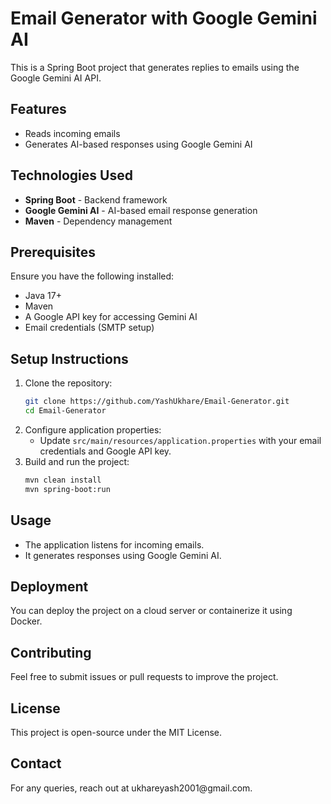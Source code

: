 # Email Generator with Google Gemini AI

This is a Spring Boot project that generates replies to emails using the Google Gemini AI API.

## Features

- Reads incoming emails
- Generates AI-based responses using Google Gemini AI

## Technologies Used

- **Spring Boot** - Backend framework
- **Google Gemini AI** - AI-based email response generation
- **Maven** - Dependency management

## Prerequisites

Ensure you have the following installed:

- Java 17+
- Maven
- A Google API key for accessing Gemini AI
- Email credentials (SMTP setup)

## Setup Instructions

1. Clone the repository:
   ```sh
   git clone https://github.com/YashUkhare/Email-Generator.git
   cd Email-Generator
   ```
2. Configure application properties:
   - Update `src/main/resources/application.properties` with your email credentials and Google API key.
3. Build and run the project:
   ```sh
   mvn clean install
   mvn spring-boot:run
   ```

## Usage

- The application listens for incoming emails.
- It generates responses using Google Gemini AI.

## Deployment

You can deploy the project on a cloud server or containerize it using Docker.

## Contributing

Feel free to submit issues or pull requests to improve the project.

## License

This project is open-source under the MIT License.

## Contact

For any queries, reach out at ukhareyash2001\@gmail.com.

